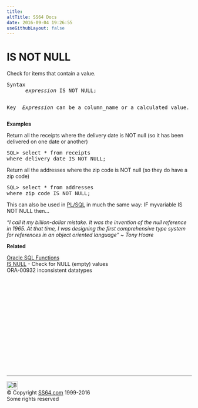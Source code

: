 ```yaml
---
title:
altTitle: SS64 Docs
date: 2016-09-04 19:26:55
useGithubLayout: false
---
```

<!-- #BeginLibraryItem "/Library/head_orasyntax.lbi" --><!-- #EndLibraryItem --><h1>IS NOT NULL </h1> 
<p> Check for items that contain a value.</p>
<pre>Syntax
      <i>expression </i>IS NOT NULL;

Key
<i>   Expression</i> can be a column_name or a calculated value.
</pre>
<p><b>Examples</b></p>
<p>Return all the receipts where the delivery date is NOT null (so it has been delivered on one date or another) </p>
<pre>SQL&gt; select * from receipts<br>where delivery_date IS NOT NULL;
</pre>
<p>Return all the addresses where the zip code is NOT null (so they do have a zip code) </p>
<pre>SQL&gt; select * from addresses<br>where zip_code IS NOT NULL;</pre>
<p>This can also be used in <a href="../oraplsql/index.html">PL/SQL</a> in much the same way: <span class="code">IF myvariable IS NOT NULL then…</span></p>
<p class="quote"><i>“I call it my billion-dollar mistake.  It was the invention of the null reference in 1965. At that time, I was designing the first comprehensive type system for references in an object oriented language” ~ Tony Hoare </i>
</p><p><b>Related</b>
</p><p><a href="syntax-functions.html">Oracle SQL Functions</a><br>
<a href="syntax-is-null.html">IS NULL</a> - Check for NULL (empty) values<br>
ORA-00932 inconsistent datatypes</p><!-- #BeginLibraryItem "/Library/foot_ora.lbi" --><p>
<!-- oracle-footer -->
<ins class="adsbygoogle" style="display:inline-block;width:300px;height:250px" data-ad-client="ca-pub-6140977852749469" data-ad-slot="4275490898"></ins>
<script>
(adsbygoogle = window.adsbygoogle || []).push({});
</script></p>
<hr>
<div id="bl" class="footer"><a href="syntax-is-not-null.html#"><img src="../images/top.png" width="30" height="22" alt="Back to the Top"></a></div>
<div id="br" class="footer, tagline">© Copyright <a href="../index.html">SS64.com</a> 1999-2016<br>
Some rights reserved</div><!-- #EndLibraryItem -->

